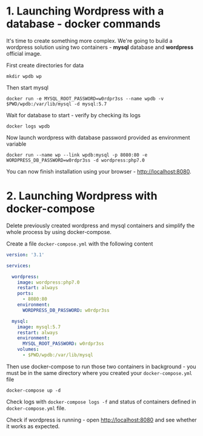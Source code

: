 # 1. Launching Wordpress with a database - docker commands

It's time to create something more complex. We're going to build a wordpress solution using two containers - **mysql** database and **wordpress** official image.

First create directories for data

```
mkdir wpdb wp
```

Then start mysql

```
docker run -e MYSQL_ROOT_PASSWORD=w0rdpr3ss --name wpdb -v $PWD/wpdb:/var/lib/mysql -d mysql:5.7
```

Wait for database to start - verify by checking its logs

```
docker logs wpdb
```

Now launch wordpress with database password provided as environment variable

```
docker run --name wp --link wpdb:mysql -p 8080:80 -e WORDPRESS_DB_PASSWORD=w0rdpr3ss -d wordpress:php7.0
```

You can now finish installation using your browser - [http://localhost:8080](http://localhost:8080).

# 2. Launching Wordpress with docker-compose

Delete previously created wordpress and mysql containers and simplify the whole process by using docker-compose.

Create a file `docker-compose.yml` with the following content

```yaml
version: '3.1'

services:

  wordpress:
    image: wordpress:php7.0
    restart: always
    ports:
      - 8080:80
    environment:
      WORDPRESS_DB_PASSWORD: w0rdpr3ss

  mysql:
    image: mysql:5.7
    restart: always
    environment:
      MYSQL_ROOT_PASSWORD: w0rdpr3ss
    volumes:
      - $PWD/wpdb:/var/lib/mysql
```

Then use docker-compose to run those two containers in background - you must be in the same directory where you created your `docker-compose.yml` file

```
docker-compose up -d
```

Check logs with `docker-compose logs -f` and status of containers defined in `docker-compose.yml` file.

Check if wordpress is running - open [http://localhost:8080](http://localhost:8080) and see whether it works as expected.

